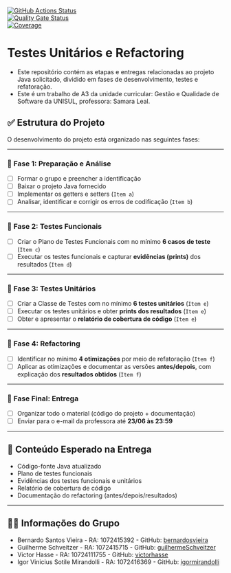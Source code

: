 [![GitHub Actions Status](https://github.com/BernardoSVieira/A3_Testes_Unitarios/actions/workflows/sonarqube.yml/badge.svg)](https://github.com/BernardoSVieira/A3_Testes_Unitarios/actions)  
[![Quality Gate Status](https://sonarcloud.io/api/project_badges/measure?project=BernardoSVieira_A3_Testes_Unitarios&metric=alert_status)](https://sonarcloud.io/summary/new_code?id=BernardoSVieira_A3_Testes_Unitarios)  
[![Coverage](https://sonarcloud.io/api/project_badges/measure?project=BernardoSVieira_A3_Testes_Unitarios&metric=coverage)](https://sonarcloud.io/summary/new_code?id=BernardoSVieira_A3_Testes_Unitarios)



# Testes Unitários e Refactoring
* Este repositório contém as etapas e entregas relacionadas ao projeto Java solicitado, dividido em fases de desenvolvimento, testes e refatoração.
* Este é um trabalho de A3 da unidade curricular: Gestão e Qualidade de Software da UNISUL, professora: Samara Leal.

## ✅ Estrutura do Projeto

O desenvolvimento do projeto está organizado nas seguintes fases:

---

### 🔹 **Fase 1: Preparação e Análise**

* [ ] Formar o grupo e preencher a identificação
* [ ] Baixar o projeto Java fornecido
* [ ] Implementar os getters e setters (`Item a`)
* [ ] Analisar, identificar e corrigir os erros de codificação (`Item b`)

---

### 🔹 **Fase 2: Testes Funcionais**

* [ ] Criar o Plano de Testes Funcionais com no mínimo **6 casos de teste** (`Item c`)
* [ ] Executar os testes funcionais e capturar **evidências (prints)** dos resultados (`Item d`)

---

### 🔹 **Fase 3: Testes Unitários**

* [ ] Criar a Classe de Testes com no mínimo **6 testes unitários** (`Item e`)
* [ ] Executar os testes unitários e obter **prints dos resultados** (`Item e`)
* [ ] Obter e apresentar o **relatório de cobertura de código** (`Item e`)

---

### 🔹 **Fase 4: Refactoring**

* [ ] Identificar no mínimo **4 otimizações** por meio de refatoração (`Item f`)
* [ ] Aplicar as otimizações e documentar as versões **antes/depois**, com explicação dos **resultados obtidos** (`Item f`)

---

### 🔹 **Fase Final: Entrega**

* [ ] Organizar todo o material (código do projeto + documentação)
* [ ] Enviar para o e-mail da professora até **23/06 às 23:59**

---

## 📂 Conteúdo Esperado na Entrega

* Código-fonte Java atualizado
* Plano de testes funcionais
* Evidências dos testes funcionais e unitários
* Relatório de cobertura de código
* Documentação do refactoring (antes/depois/resultados)

---

## 🧑‍💻 Informações do Grupo

  * Bernardo Santos Vieira - RA: 1072415392 - GitHub: <a href="https://github.com/BernardoSVieira">bernardosvieira</a><br>
  * Guilherme Schveitzer - RA: 1072415715 - GitHub: <a href="https://github.com/GuilhermeSchveitzer">guilhermeSchveitzer</a><br>
  * Victor Hasse - RA: 10724111755 - GitHub: <a href="https://github.com/victorhasse">victorhasse</a><br>
  * Igor Vinicius Sotile Mirandolli - RA: 1072416369 - GitHub: <a href="https://github.com/IgorMirandolli">igormirandolli</a><br>









